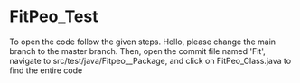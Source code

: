 # FitPeo_Test 
To open the code follow the given steps.
Hello, please change the main branch to the master branch. Then, open the commit file named 'Fit', navigate to src/test/java/Fitpeo__Package, and click on FitPeo_Class.java to find the entire code
